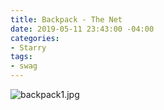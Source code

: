 ```yaml
---
title: Backpack - The Net
date: 2019-05-11 23:43:00 -04:00
categories:
- Starry
tags:
- swag
---
```


![backpack1.jpg](/uploads/backpack1.jpg)